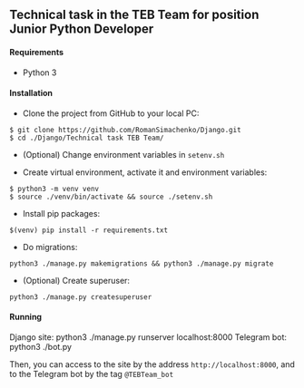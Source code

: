 ## Technical task in the TEB Team for position Junior Python Developer

#### Requirements
 - Python 3

#### Installation
- Clone the project from GitHub to your local PC:
```
$ git clone https://github.com/RomanSimachenko/Django.git
$ cd ./Django/Technical task TEB Team/
```
- (Optional) Change environment variables in `setenv.sh`

- Create virtual environment, activate it and environment variables:
```
$ python3 -m venv venv
$ source ./venv/bin/activate && source ./setenv.sh
```

- Install pip packages:
```
$(venv) pip install -r requirements.txt
```

- Do migrations:
```
python3 ./manage.py makemigrations && python3 ./manage.py migrate
```

- (Optional) Create superuser:
```
python3 ./manage.py createsuperuser
```

#### Running
Django site: python3 ./manage.py runserver localhost:8000
Telegram bot: python3 ./bot.py

Then, you can access to the site by the address `http://localhost:8000`, and to the Telegram bot by the tag `@TEBTeam_bot`
